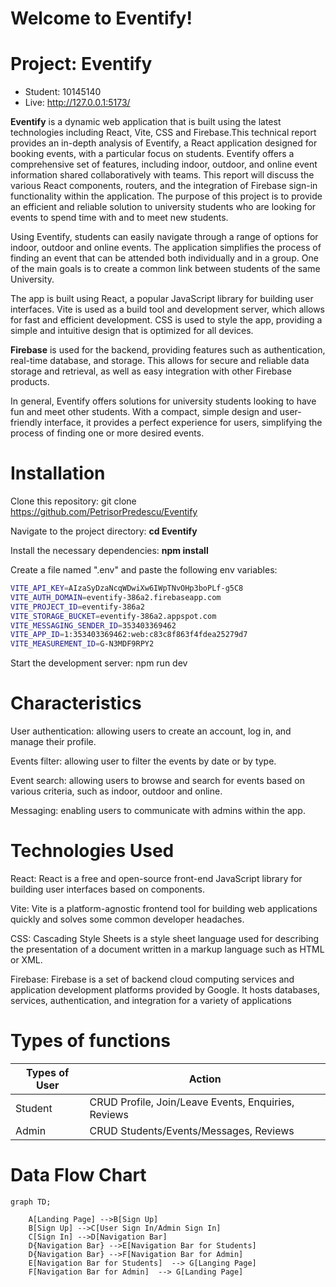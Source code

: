 # Welcome to Eventify!
# Project: Eventify
- Student: 10145140
- Live: http://127.0.0.1:5173/

**Eventify** is a dynamic web application that is built using the latest technologies including React, Vite, CSS and Firebase.This technical report provides an in-depth analysis of Eventify, a React application designed for booking events, with a particular focus on students. Eventify offers a comprehensive set of features, including indoor, outdoor, and online event information shared collaboratively with teams. This report will discuss the various React components, routers, and the integration of Firebase sign-in functionality within the application. The purpose of this project is to provide an efficient and reliable solution to university students who are looking for events to spend time with and to meet new students.

Using Eventify, students can easily navigate through a range of options for indoor, outdoor and online events. The application simplifies the process of finding an event that can be attended both individually and in a group. One of the main goals is to create a common link between students of the same University.

The app is built using React, a popular JavaScript library for building user interfaces. Vite is used as a build tool and development server, which allows for fast and efficient development. CSS is used to style the app, providing a simple and intuitive design that is optimized for all devices.

**Firebase** is used for the backend, providing features such as authentication, real-time database, and storage. This allows for secure and reliable data storage and retrieval, as well as easy integration with other Firebase products.

In general, Eventify offers solutions for university students looking to have fun and meet other students. With a compact, simple design and user-friendly interface, it provides a perfect experience for users, simplifying the process of finding one or more desired events.

# Installation

Clone this repository: git clone https://github.com/PetrisorPredescu/Eventify

Navigate to the project directory: **cd Eventify**

Install the necessary dependencies: **npm install**

Create a file named ".env" and paste the following env variables:

```sh
VITE_API_KEY=AIzaSyDzaNcqWDwiXw6IWpTNvOHp3boPLf-g5C8
VITE_AUTH_DOMAIN=eventify-386a2.firebaseapp.com
VITE_PROJECT_ID=eventify-386a2
VITE_STORAGE_BUCKET=eventify-386a2.appspot.com
VITE_MESSAGING_SENDER_ID=353403369462
VITE_APP_ID=1:353403369462:web:c83c8f863f4fdea25279d7
VITE_MEASUREMENT_ID=G-N3MDF9RPY2
```

Start the development server: npm run dev

# Characteristics

User authentication: allowing users to create an account, log in, and manage their profile.

Events filter: allowing user to filter the events by date or by type.

Event search: allowing users to browse and search for events based on various criteria, such as indoor, outdoor and online.

Messaging: enabling users to communicate with admins within the app.

# Technologies Used

React: React is a free and open-source front-end JavaScript library for building user interfaces based on components.

Vite: Vite is a platform-agnostic frontend tool for building web applications quickly and solves some common developer headaches.

CSS: Cascading Style Sheets is a style sheet language used for describing the presentation of a document written in a markup language such as HTML or XML.

Firebase: Firebase is a set of backend cloud computing services and application development platforms provided by Google. It hosts databases, services, authentication, and integration for a variety of applications

# Types of functions

Types of User  | Action
------------- | -------------
Student  | CRUD Profile, Join/Leave Events, Enquiries, Reviews
Admin | CRUD Students/Events/Messages, Reviews


# Data Flow Chart

```mermaid
graph TD;
    
    A[Landing Page] -->B[Sign Up]
    B[Sign Up] -->C[User Sign In/Admin Sign In]
    C[Sign In] -->D[Navigation Bar]
    D{Navigation Bar} -->E[Navigation Bar for Students]
    D{Navigation Bar} -->F[Navigation Bar for Admin]
    E[Navigation Bar for Students]  --> G[Langing Page]
    F[Navigation Bar for Admin]  --> G[Landing Page]
```



